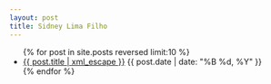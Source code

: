 ```yaml
---
layout: post
title: Sidney Lima Filho
---
```


<ul id="posts" class="index">
  {% for post in site.posts reversed limit:10 %}
    <li>
      <a href="{{ post.url }}">{{ post.title | xml_escape }}</a>
      <span>
      	<time datetime="{{ post.date | date: "%Y-%m-%d" }}">
      		{{ post.date | date: "%B %d, %Y" }}
      	</time>
      </span>
    </li>
  {% endfor %}
</ul>